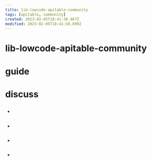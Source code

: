 ```yaml
---
title: lib-lowcode-apitable-community
tags: [apitable, community]
created: 2023-02-05T18:41:38.967Z
modified: 2023-02-05T18:41:50.899Z
---
```


# lib-lowcode-apitable-community

# guide

# discuss
- ## 

- ## 

- ## 

- ## 
